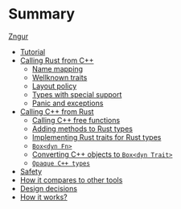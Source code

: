 # Summary

[Zngur](./zngur.md)

- [Tutorial](./tutorial.md)
- [Calling Rust from C++](./call_rust_from_cpp/index.md)
  - [Name mapping](./call_rust_from_cpp/name_mapping.md)
  - [Wellknown traits](./call_rust_from_cpp/wellknown_traits.md)
  - [Layout policy](./call_rust_from_cpp/layout_policy.md)
  - [Types with special support](./call_rust_from_cpp/special_types.md)
  - [Panic and exceptions](./call_rust_from_cpp/panic_and_exceptions.md)
- [Calling C++ from Rust](./call_cpp_from_rust/index.md)
  - [Calling C++ free functions](./call_cpp_from_rust/function.md)
  - [Adding methods to Rust types](./call_cpp_from_rust/rust_impl.md)
  - [Implementing Rust traits for Rust types](./call_cpp_from_rust/rust_impl_trait.md)
  - [`Box<dyn Fn>`]()
  - [Converting C++ objects to `Box<dyn Trait>`]()
  - [`Opaque C++ types`](./call_cpp_from_rust/opaque.md)
- [Safety](./safety.md)
- [How it compares to other tools](./how_it_compares.md)
- [Design decisions](./philosophy.md)
- [How it works?](./how_it_works.md)

